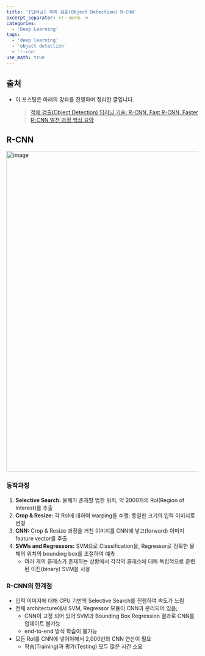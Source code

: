 ```yaml
---
title: '[딥러닝] 객체 검출(Object Detection) R-CNN'
excerpt_separator: <!--more-->
categories:
  - 'Deep Learning'
tags:
  - 'deep learning'
  - 'object detection'
  - 'r-cnn'
use_math: true
---
```


## 출처

- 이 포스팅은 아래의 강좌를 진행하며 정리한 글입니다.
  > [객체 검출(Object Detection) 딥러닝 기술: R-CNN, Fast R-CNN, Faster R-CNN 발전 과정 핵심 요약](https://youtu.be/jqNCdjOB15s)

## R-CNN

<img width="840" alt="image" src="https://user-images.githubusercontent.com/59808674/173185820-6818ba3d-b04a-4109-a952-8f8ea30c803f.png">

### 동작과정

1. **Selective Search:** 물체가 존재할 법한 위치, 약 2000개의 RoI(Region of Interest)를 추출
2. **Crop & Resize:** 각 RoI에 대하여 warping을 수행; 동일한 크기의 입력 이미지로 변경
3. **CNN:** Crop & Resize 과정을 거친 이미지를 CNN에 넣고(forward) 이미지 feature vector를 추출
4. **SVMs and Regressors:** SVM으로 Classification을, Regressor로 정확한 물체의 위치의 bounding box를 조절하여 예측
    - 여러 개의 클래스가 존재하는 상황에서 각각의 클래스에 대해 독립적으로 훈련된 이진(binary) SVM을 사용
    
### R-CNN의 한계점
- 입력 이미지에 대해 CPU 기반의 Selective Search를 진행하여 속도가 느림
- 전체 architecture에서 SVM, Regressor 모듈이 CNN과 분리되어 있음;
  - CNN이 고정 되어 있어 SVM과 Bounding Box Regression 결과로 CNN를 업데이트 불가능
  - end-to-end 방식 학습이 불가능
- 모든 RoI를 CNN에 넣어야해서 2,000번의 CNN 연산이 필요
  - 학습(Training)과 평가(Testing) 모두 많은 시간 소요